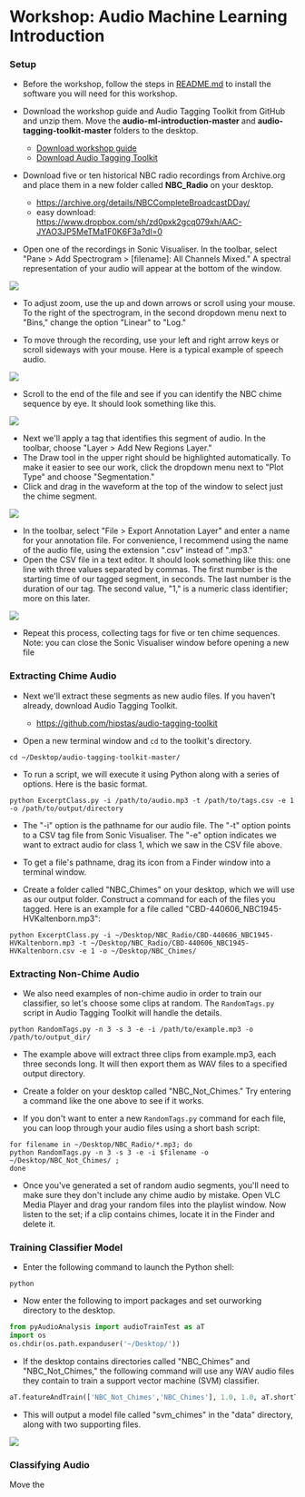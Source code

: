 # Workshop: Audio Machine Learning Introduction

### Setup

- Before the workshop, follow the steps in [README.md](https://github.com/hipstas/audio-ml-introduction/blob/master/README.md) to install the software you will need for this workshop.
- Download the workshop guide and Audio Tagging Toolkit from GitHub and unzip them. Move the **audio-ml-introduction-master** and **audio-tagging-toolkit-master** folders to the desktop.
  - [Download workshop guide](https://github.com/hipstas/audio-ml-introduction/archive/master.zip)
  - [Download Audio Tagging Toolkit](https://github.com/hipstas/audio-tagging-toolkit/archive/master.zip)
- Download five or ten historical NBC radio recordings from Archive.org and place them in a new folder called **NBC_Radio** on your desktop.
  - https://archive.org/details/NBCCompleteBroadcastDDay/
  - easy download: https://www.dropbox.com/sh/zd0pxk2gcq079xh/AAC-JYAO3JP5MeTMa1F0K6F3a?dl=0


- Open one of the recordings in Sonic Visualiser. In the toolbar, select "Pane > Add Spectrogram > [filename]: All Channels Mixed." A spectral representation of your audio will appear at the bottom of the window.


![](img/img01.png)



- To adjust zoom, use the up and down arrows or scroll using your mouse. To the right of the spectrogram, in the second dropdown menu next to "Bins," change the option "Linear" to "Log."


- To move through the recording, use your left and right arrow keys or scroll sideways with your mouse. Here is a typical example of speech audio.



![](img/img02.png)



- Scroll to the end of the file and see if you can identify the NBC chime sequence by eye. It should look something like this.

![](img/img03.png)



- Next we'll apply a tag that identifies this segment of audio. In the toolbar, choose "Layer > Add New Regions Layer." 
- The Draw tool in the upper right should be highlighted automatically. To make it easier to see our work, click the dropdown menu next to "Plot Type" and choose "Segmentation."
- Click and drag in the waveform at the top of the window to select just the chime segment.

![](img/img04.png)



- In the toolbar, select "File > Export Annotation Layer" and enter a name for your annotation file. For convenience, I recommend using the name of the audio file, using the extension ".csv" instead of ".mp3."
- Open the CSV file in a text editor. It should look something like this: one line with three values separated by commas. The first number is the starting time of our tagged segment, in seconds. The last number is the duration of our tag. The second value, "1," is a numeric class identifier; more on this later.

![](img/img05.png)



- Repeat this process, collecting tags for five or ten chime sequences. Note: you can close the Sonic Visualiser window before opening a new file

### Extracting Chime Audio

- Next we'll extract these segments as new audio files. If you haven't already, download Audio Tagging Toolkit.

  - https://github.com/hipstas/audio-tagging-toolkit

- Open a new terminal window and `cd` to the toolkit's directory.

```
cd ~/Desktop/audio-tagging-toolkit-master/
```

- To run a script, we will execute it using Python along with a series of options. Here is the basic format.

```
python ExcerptClass.py -i /path/to/audio.mp3 -t /path/to/tags.csv -e 1 -o /path/to/output/directory
```

- The "-i" option is the pathname for our audio file. The "-t" option points to a CSV tag file from Sonic Visualiser. The "-e" option indicates we want to extract audio for class 1, which we saw in the CSV file above. 

- To get a file's pathname, drag its icon from a Finder window into a terminal window. 

- Create a folder called "NBC_Chimes" on your desktop, which we will use as our output folder. Construct a command for each of the files you tagged. Here is an example for a file called "CBD-440606_NBC1945-HVKaltenborn.mp3":

```
python ExcerptClass.py -i ~/Desktop/NBC_Radio/CBD-440606_NBC1945-HVKaltenborn.mp3 -t ~/Desktop/NBC_Radio/CBD-440606_NBC1945-HVKaltenborn.csv -e 1 -o ~/Desktop/NBC_Chimes/
```


### Extracting Non-Chime Audio

- We also need examples of non-chime audio in order to train our classifier, so let's choose some clips at random. The `RandomTags.py` script in Audio Tagging Toolkit will handle the details. 

```
python RandomTags.py -n 3 -s 3 -e -i /path/to/example.mp3 -o /path/to/output_dir/
```
- The example above will extract three clips from example.mp3, each three seconds long. It will then export them as WAV files to a specified output directory.

- Create a folder on your desktop called "NBC_Not_Chimes." Try entering a command like the one above to see if it works.

- If you don't want to enter a new `RandomTags.py` command for each file, you can loop through your audio files using a short bash script:

```
for filename in ~/Desktop/NBC_Radio/*.mp3; do
python RandomTags.py -n 3 -s 3 -e -i $filename -o ~/Desktop/NBC_Not_Chimes/ ;
done
```

- Once you've generated a set of random audio segments, you'll need to make sure they don't include any chime audio by mistake. Open VLC Media Player and drag your random files into the playlist window. Now listen to the set; if a clip contains chimes, locate it in the Finder and delete it.

### Training Classifier Model

- Enter the following command to launch the Python shell:

```
python
```

- Now enter the following to import packages and set ourworking directory to the desktop.

```python
from pyAudioAnalysis import audioTrainTest as aT
import os
os.chdir(os.path.expanduser('~/Desktop/'))
```

- If the desktop contains directories called "NBC_Chimes" and "NBC_Not_Chimes," the following command will use any WAV audio files they contain to train a support vector machine (SVM) classifier.

```python
aT.featureAndTrain(['NBC_Not_Chimes','NBC_Chimes'], 1.0, 1.0, aT.shortTermWindow, aT.shortTermStep, "svm", "audio-ml-introduction/model/svm_chimes", False)
```

- This will output a model file called "svm_chimes" in the "data" directory, along with two supporting files.


![](img/img06.png)



### Classifying Audio

Move the 






